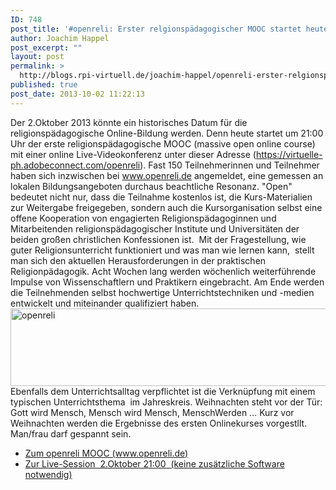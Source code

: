 ```yaml
---
ID: 748
post_title: '#openreli: Erster relgionspädagogischer MOOC startet heute'
author: Joachim Happel
post_excerpt: ""
layout: post
permalink: >
  http://blogs.rpi-virtuell.de/joachim-happel/openreli-erster-relgionspaedagogischer-mooc-startet-heute/
published: true
post_date: 2013-10-02 11:22:13
---
```

Der 2.Oktober 2013 könnte ein historisches Datum für die  religionspädagogische Online-Bildung werden. Denn heute startet um 21:00 Uhr der erste religionspädagogische MOOC (massive open online course) mit einer online Live-Videokonferenz unter dieser Adresse (<a href="https://virtuelle-ph.adobeconnect.com/openreli" target="_blank">https://virtuelle-ph.adobeconnect.com/openreli</a>).<!--more-->
Fast 150 Teilnehmerinnen und Teilnehmer haben sich inzwischen bei <a href="http://www.openreli.de" target="_blank">www.openreli.de </a>angemeldet, eine gemessen an lokalen Bildungsangeboten durchaus beachtliche Resonanz. "Open" bedeutet nicht nur, dass die Teilnahme kostenlos ist, die Kurs-Materialien zur Weitergabe freigegeben, sondern auch die Kursorganisation selbst eine offene Kooperation von engagierten Religionspädagoginnen und Mitarbeitenden religionspädagogischer Institute und Universitäten der beiden großen christlichen Konfessionen ist.  Mit der Fragestellung, wie guter Religionsunterricht funktioniert und was man wie lernen kann,  stellt man sich den aktuellen Herausforderungen in der praktischen Religionpädagogik. Acht Wochen lang werden wöchenlich weiterführende Impulse von Wissenschaftlern und Praktikern eingebracht. Am Ende werden die Teilnehmenden selbst hochwertige Unterrichtstechniken und -medien entwickelt und miteinander qualifiziert haben. <a class="logo" href="http://www.openreli.de/" target="_blank"><img title="openreli" alt="openreli" src="http://openreli.matthiasheil.de/wp-content/uploads/logoi/banner-menschwerden-ohne-rand.png" width="614" height="124" /></a>Ebenfalls dem Unterrichtsalltag verpflichtet ist die Verknüpfung mit einem typischen Unterrichtsthema  im Jahreskreis. Weihnachten steht vor der Tür: Gott wird Mensch, Mensch wird Mensch, MenschWerden ... Kurz vor Weihnachten werden die Ergebnisse des ersten Onlinekurses vorgestllt. Man/frau darf gespannt sein.
<ul>
	<li><a href="http://www.openreli.de" target="_blank">Zum openreli MOOC (www.openreli.de)</a></li>
	<li><a href="https://virtuelle-ph.adobeconnect.com/openreli" target="_blank">Zur Live-Session  2.Oktober 21:00  (keine zusätzliche Software notwendig)</a></li>
</ul>